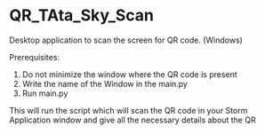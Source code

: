 # QR_TAta_Sky_Scan
Desktop application to scan the screen for QR code. (Windows)

Prerequisites:
1. Do not minimize the window where the QR code is present
2. Write the name of the Window in the main.py
3. Run main.py

This will run the script which will scan the QR code in your Storm Application window and give all the necessary details about the QR


